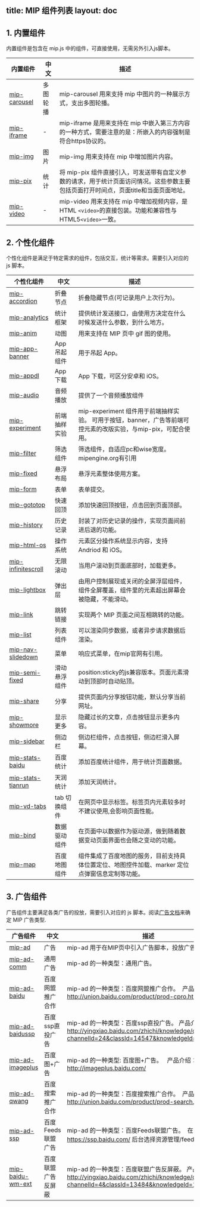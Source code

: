 title: MIP 组件列表
layout: doc
---

## 1. 内置组件

内置组件是包含在 mip.js 中的组件，可直接使用，无需另外引入js脚本。

<span class="minw-125">内置组件</span>|<span class="minw-60">中文</span>|描述
----|----|----
[mip-carousel](/examples/mip/mip-carousel.html) | 多图轮播|mip-carousel 用来支持 mip 中图片的一种展示方式，支出多图轮播。
[mip-iframe](/examples/mip/mip-iframe.html) | -|mip-iframe 是用来支持在 mip 中嵌入第三方内容的一种方式，需要注意的是：所嵌入的内容强制是符合https协议的。
[mip-img](/examples/mip/mip-img.html) | 图片|mip-img 用来支持在 mip 中增加图片内容。
[mip-pix](/examples/mip/mip-pix.html) | 统计|将 mip-pix 组件直接引入，可发送带有自定义参数的请求，用于统计页面访问情况。这些参数主要包括页面打开时间点，页面title和当面页面地址。
[mip-video](/examples/mip/mip-video.html) | -|mip-video 用来支持在 mip 中增加视频内容，是HTML `<video>`的直接包装。功能和兼容性与HTML5`<video>`一致。

## 2. 个性化组件

个性化组件是满足于特定需求的组件，包括交互，统计等需求。需要引入对应的 js 脚本。

<span class="minw-125">个性化组件</span>|<span class="minw-60">中文</span>|描述
----|----|----
[mip-accordion](/examples/mip-extensions/mip-accordion.html) |折叠节点|折叠隐藏节点(可记录用户上次行为)。
[mip-analytics](/examples/mip-extensions/mip-analytics.html) |统计框架|提供统计发送接口，由使用方决定在什么时候发送什么参数，到什么地方。
[mip-anim](/examples/mip-extensions/mip-anim.html) |动图|用来支持在 MIP 页中 gif 图的使用。
[mip-app-banner](/examples/mip-extensions/mip-app-banner.html) |App 吊起组件|用于吊起 App。
[mip-appdl](/examples/mip-extensions/mip-appdl.html) |App 下载|App 下载，可区分安卓和 iOS。
[mip-audio](/examples/mip-extensions/mip-audio.html) |音频播放|提供了一个音频播放组件
[mip-experiment](/examples/mip-extensions/mip-experiment.html) |前端抽样实验|mip-experiment 组件用于前端抽样实验。  可用于按钮，banner，广告等前端可控元素的改版实验，与mip-pix，可配合使用。
[mip-filter](/examples/mip-extensions/mip-filter.html) |筛选组件|筛选组件，自适应pc和wise宽度。mipengine.org有引用
[mip-fixed](/examples/mip-extensions/mip-fixed.html) |悬浮布局|悬浮元素整体使用方案。
[mip-form](/examples/mip-extensions/mip-form.html) |表单|表单提交。
[mip-gototop](/examples/mip-extensions/mip-gototop.html) |快速回顶|添加快速回顶按钮，点击回到页面顶部。
[mip-history](/examples/mip-extensions/mip-history.html) |历史记录|封装了对历史记录的操作，实现页面间前进后退的功能。
[mip-html-os](/examples/mip-extensions/mip-html-os.html) |操作系统|元素区分操作系统显示内容，支持 Andriod 和 iOS。
[mip-infinitescroll](/examples/mip-extensions/mip-infinitescroll.html) |无限滚动|当用户滚动到页面底部时，加载更多。
[mip-lightbox](/examples/mip-extensions/mip-lightbox.html) |弹出层|由用户控制展现或关闭的全屏浮层组件，组件全屏覆盖，组件里的元素超出屏幕会被隐藏，不能滑动。
[mip-link](/examples/mip-extensions/mip-link.html) |跳转链接|实现两个 MIP 页面之间互相跳转的功能。
[mip-list](/examples/mip-extensions/mip-list.html) |列表组件|可以渲染同步数据，或者异步请求数据后渲染。
[mip-nav-slidedown](/examples/mip-extensions/mip-nav-slidedown.html) |菜单|响应式菜单，在mip官网有引用。
[mip-semi-fixed](/examples/mip-extensions/mip-semi-fixed.html) |滑动悬浮组件 |position:sticky的js兼容版本。页面元素滑动到顶部时自动贴顶。
[mip-share](/examples/mip-extensions/mip-share.html) |分享|提供页面内分享按钮功能，默认分享当前网址。
[mip-showmore](/examples/mip-extensions/mip-showmore.html) |显示更多|隐藏过长的文章，点击按钮显示更多内容。
[mip-sidebar](/examples/mip-extensions/mip-sidebar.html) |侧边栏|侧边栏组件，点击按钮，侧边栏滑入屏幕。
[mip-stats-baidu](/examples/mip-extensions/mip-stats-baidu.html) |百度统计|添加百度统计组件，用于统计页面数据。
[mip-stats-tianrun](/examples/mip-extensions/mip-stats-tianrun.html) |天润统计|添加天润统计。
[mip-vd-tabs](/examples/mip-extensions/mip-vd-tabs.html) |tab 切换组件|在网页中显示标签。标签页内元素较多时不建议使用,会影响页面性能。
[mip-bind](/examples/mip-extensions/mip-bind.html) |数据驱动组件|在页面中以数据作为驱动源，做到随着数据变动页面界面也会随之变动的功能。
[mip-map](/examples/mip-extensions/mip-map.html) |百度地图组件|组件集成了百度地图的服务，目前支持具体位置定位、地图控件加载、marker 定位点弹窗信息定制等功能。

## 3. 广告组件

广告组件主要满足各类广告的投放，需要引入对应的 js 脚本。阅读[广告文档](/examples/mip-ad/mip-ad.html)来确定 MIP 广告类型.

<span class="minw-125">广告组件</span>|<span class="minw-60">中文</span>|描述
----|----|----
[mip-ad](/examples/mip-ad/mip-ad.html) | 广告|mip-ad 用于在MIP页中引入广告脚本，投放广告。
[mip-ad-comm](/examples/mip-ad/mip-ad-comm.html) | 通用广告|mip-ad 的一种类型：通用广告。
[mip-ad-baidu](/examples/mip-ad/mip-ad-baidu.html) | 百度网盟推广合作|mip-ad 的一种类型：百度网盟推广合作。  产品介绍：http://union.baidu.com/product/prod-cpro.html
[mip-ad-baidussp](/examples/mip-ad/mip-ad-baidussp.html) | 百度ssp直投广告|mip-ad 的一种类型：百度ssp直投广告。  产品介绍：http://yingxiao.baidu.com/zhichi/knowledge/detail.action?channelId=24&classId=14547&knowledgeId=14745
[mip-ad-imageplus](/examples/mip-ad/mip-ad-imageplus.html) | 百度图+广告|mip-ad 的一种类型: 百度图+广告。   产品介绍：http://imageplus.baidu.com/
[mip-ad-qwang](/examples/mip-ad/mip-ad-qwang.html) | 百度搜索推广合作|mip-ad 的一种类型：百度搜索推广合作。  产品介绍：http://union.baidu.com/product/prod-search.html
[mip-ad-ssp](/examples/mip-ad/mip-ad-ssp.html) | 百度Feeds联盟广告|mip-ad 的一种类型：百度Feeds联盟广告。  在 https://ssp.baidu.com/ 后台选择资源管理/feeds联盟接入。
[mip-baidu-wm-ext](/examples/mip-ad/mip-baidu-wm-ext.html) | 百度联盟广告反屏蔽|mip-ad 的一种类型：百度联盟广告反屏蔽。  产品介绍：http://yingxiao.baidu.com/zhichi/knowledge/detail.action?channelId=4&classId=13484&knowledgeId=15198
